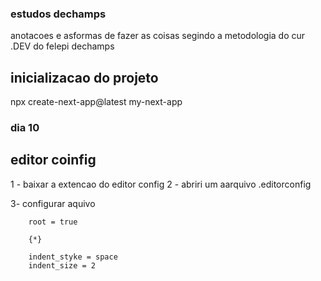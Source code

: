 ### estudos dechamps 

anotacoes e asformas de fazer as coisas segindo a metodologia do cur .DEV do felepi dechamps 


## inicializacao do projeto
npx create-next-app@latest my-next-app


### dia 10
## editor coinfig 

1 - baixar a extencao do editor config 
2 - abriri um aarquivo .editorconfig 

3- configurar aquivo 

        root = true 

        {*}

        indent_styke = space
        indent_size = 2

